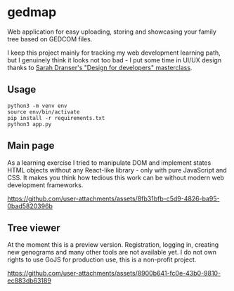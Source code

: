 # gedmap
Web application for easy uploading, storing and showcasing your family tree based on GEDCOM files.

I keep this project mainly for tracking my web development learning path, but I genuinely think it looks not too bad - I put some time in UI/UX design thanks to [Sarah Dranser's "Design for developers" masterclass](https://frontendmasters.com/courses/design-for-developers/).

## Usage
```
python3 -m venv env
source env/bin/activate
pip install -r requirements.txt
python3 app.py
```

## Main page
As a learning exercise I tried to manipulate DOM and implement states HTML objects without any React-like library - only with pure JavaScript and CSS. It makes you think how tedious this work can be without modern web development frameworks.

https://github.com/user-attachments/assets/8fb31bfb-c5d9-4826-ba95-0bad5820396b

## Tree viewer
At the moment this is a preview version. Registration, logging in, creating new genograms and many other tools are not available yet. I do not own rights to use GoJS for production use, this is a non-profit project.

https://github.com/user-attachments/assets/8900b641-fc0e-43b0-9810-ec883db63189


